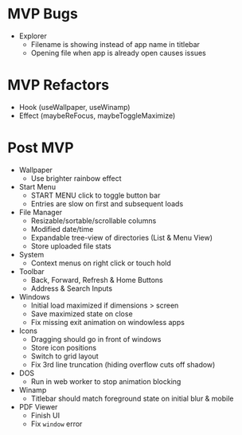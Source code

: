 # MVP Bugs

- Explorer
  - Filename is showing instead of app name in titlebar
  - Opening file when app is already open causes issues

# MVP Refactors

- Hook (useWallpaper, useWinamp)
- Effect (maybeReFocus, maybeToggleMaximize)

# Post MVP

- Wallpaper
  - Use brighter rainbow effect
- Start Menu
  - START MENU click to toggle button bar
  - Entries are slow on first and subsequent loads
- File Manager
  - Resizable/sortable/scrollable columns
  - Modified date/time
  - Expandable tree-view of directories (List & Menu View)
  - Store uploaded file stats
- System
  - Context menus on right click or touch hold
- Toolbar
  - Back, Forward, Refresh & Home Buttons
  - Address & Search Inputs
- Windows
  - Initial load maximized if dimensions > screen
  - Save maximized state on close
  - Fix missing exit animation on windowless apps
- Icons
  - Dragging should go in front of windows
  - Store icon positions
  - Switch to grid layout
  - Fix 3rd line truncation (hiding overflow cuts off shadow)
- DOS
  - Run in web worker to stop animation blocking
- Winamp
  - Titlebar should match foreground state on initial blur & mobile
- PDF Viewer
  - Finish UI
  - Fix `window` error
